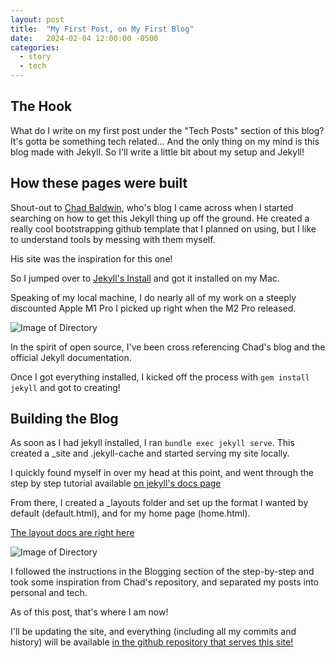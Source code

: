 ```yaml
---
layout: post
title:  "My First Post, on My First Blog"
date:   2024-02-04 12:00:00 -0500
categories: 
  - story
  - tech
---
```


## The Hook

What do I write on my first post under the "Tech Posts" section of this blog? It's gotta be something
tech related... And the only thing on my mind is this blog made with Jekyll. So I'll write a little
bit about my setup and Jekyll!

## How these pages were built

Shout-out to [Chad Baldwin][chadbaldwin.net], who's blog I came across when I started searching on how to
get this Jekyll thing up off the ground. He created a really cool bootstrapping github template that I
planned on using, but I like to understand tools by messing with them myself.

His site was the inspiration for this one!

So I jumped over to [Jekyll's Install][jekyll-install] and got it installed on my Mac.

Speaking of my local machine, I do nearly all of my work on a steeply discounted Apple M1 Pro I picked up
right when the M2 Pro released.

![Image of Directory]({{site.url}}{{site.baseurl}}/assets/LvdGYAG.jpg)

In the spirit of open source, I've been cross referencing Chad's blog
and the official Jekyll documentation.

Once I got everything installed, I kicked off the process with `gem install jekyll` and
got to creating!

## Building the Blog

As soon as I had jekyll installed, I ran `bundle exec jekyll serve`. This created
a _site and .jekyll-cache and started serving my site locally.

I quickly found myself in over my head at this point, and went through the step by step
tutorial available [on jekyll's docs page](https://jekyllrb.com/docs/step-by-step/01-setup/)

From there, I created a _layouts folder and set up the format
I wanted by default (default.html), and for my home page (home.html).

[The layout docs are right here](https://jekyllrb.com/docs/step-by-step/04-layouts/)

![Image of Directory]({{site.url}}{{site.baseurl}}/assets/44wMq0Z.png)

I followed the instructions in the Blogging section of the step-by-step and took some
inspiration from Chad's repository, and separated my posts into personal and tech.

As of this post, that's where I am now!

I'll be updating the site, and everything (including all my commits and history) will be
available [in the github repository that serves this site!](https://github.com/StevenPG/coding-steve)

[chadbaldwin.net]: https://chadbaldwin.net
[jekyll-install]: https://jekyllrb.com/docs/installation/macos/
